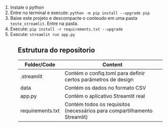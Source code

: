 <ol>
  <li>Instale o python</li>

  <li>Entre no terminal e execute:
    <code>python -m pip install --upgrade pip</code>
  </li>

  <li>Baixe este projeto e descompacte o conteudo em uma pasta <code>teste_streamlit</code>. Entre na pasta.</li>

  <li>Execute:
    <code>pip install -r requirements.txt --upgrade</code>
  </li>

  <li>Execute:
    <code>streamlit run app.py</code>
  </li>
<ol>

## Estrutura do repositorio 
| Folder/Code | Content |
| ------------- | ------------- |
| .streamlit | Contém o confiq.toml para definir certos parâmetros de design |
| data | Contém os dados  no formato CSV |
| app.py |	Contém o aplicativo Streamlit real |
| requirements.txt | Contém todos os requisitos (necessários para compartilhamento Streamlit) |